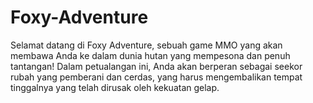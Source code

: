 # Foxy-Adventure
Selamat datang di Foxy Adventure, sebuah game MMO yang akan membawa Anda ke dalam dunia hutan yang mempesona dan penuh tantangan! Dalam petualangan ini, Anda akan berperan sebagai seekor rubah yang pemberani dan cerdas, yang harus mengembalikan tempat tinggalnya yang telah dirusak oleh kekuatan gelap.
